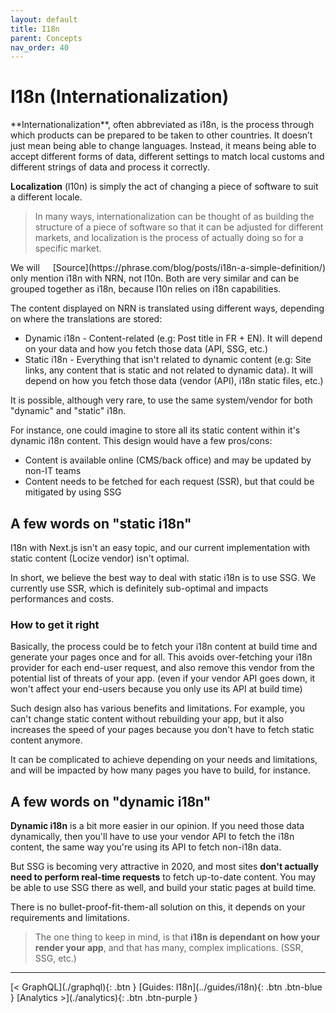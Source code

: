 ```yaml
---
layout: default
title: I18n
parent: Concepts
nav_order: 40
---
```


# I18n (Internationalization)

<div class="code-example" markdown="1">
**Internationalization**, often abbreviated as i18n, is the process through which products can be prepared to be taken to other countries.
It doesn’t just mean being able to change languages.
Instead, it means being able to accept different forms of data, different settings to match local customs and different strings of data and process it correctly.

**Localization** (l10n) is simply the act of changing a piece of software to suit a different locale.

> In many ways, internationalization can be thought of as building the structure of a piece of software so that it can be adjusted for different markets,
>and localization is the process of actually doing so for a specific market.

<span style="float: right">
[Source](https://phrase.com/blog/posts/i18n-a-simple-definition/)
</span>
</div>

We will only mention i18n with NRN, not l10n.
Both are very similar and can be grouped together as i18n, because l10n relies on i18n capabilities.

The content displayed on NRN is translated using different ways, depending on where the translations are stored:
- Dynamic i18n - Content-related (e.g: Post title in FR + EN). It will depend on your data and how you fetch those data (API, SSG, etc.)
- Static i18n - Everything that isn't related to dynamic content (e.g: Site links, any content that is static and not related to dynamic data).
It will depend on how you fetch those data (vendor (API), i18n static files, etc.)

It is possible, although very rare, to use the same system/vendor for both "dynamic" and "static" i18n.

For instance, one could imagine to store all its static content within it's dynamic i18n content. This design would have a few pros/cons:
- Content is available online (CMS/back office) and may be updated by non-IT teams
- Content needs to be fetched for each request (SSR), but that could be mitigated by using SSG

## A few words on "static i18n"

I18n with Next.js isn't an easy topic, and our current implementation with static content (Locize vendor) isn't optimal.

In short, we believe the best way to deal with static i18n is to use SSG. We currently use SSR, which is definitely sub-optimal and impacts performances and costs.

### How to get it right

Basically, the process could be to fetch your i18n content at build time and generate your pages once and for all.
This avoids over-fetching your i18n provider for each end-user request, and also remove this vendor from the potential list of threats of your app.
(even if your vendor API goes down, it won't affect your end-users because you only use its API at build time)

Such design also has various benefits and limitations. For example, you can't change static content without rebuilding your app,
but it also increases the speed of your pages because you don't have to fetch static content anymore.

It can be complicated to achieve depending on your needs and limitations, and will be impacted by how many pages you have to build, for instance.

## A few words on "dynamic i18n"

**Dynamic i18n** is a bit more easier in our opinion.
If you need those data dynamically, then you'll have to use your vendor API to fetch the i18n content,
the same way you're using its API to fetch non-i18n data.

But SSG is becoming very attractive in 2020, and most sites **don't actually need to perform real-time requests** to fetch up-to-date content.
You may be able to use SSG there as well, and build your static pages at build time.

There is no bullet-proof-fit-them-all solution on this, it depends on your requirements and limitations.

> The one thing to keep in mind, is that **i18n is dependant on how your render your app**, and that has many, complex implications. (SSR, SSG, etc.)

---

<div class="pagination-section">
    <span class="fs-4" markdown="1">
    [< GraphQL](./graphql){: .btn }
    </span>
    <span class="fs-4" markdown="1">
    [Guides: I18n](../guides/i18n){: .btn .btn-blue }
    </span>
    <span class="fs-4" markdown="1">
    [Analytics >](./analytics){: .btn .btn-purple }
    </span>
</div>
